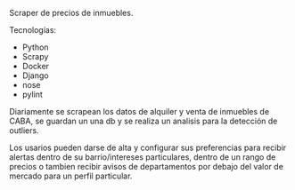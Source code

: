 Scraper de precios de inmuebles.

Tecnologías:
* Python
* Scrapy
* Docker
* Django
* nose
* pylint

Diariamente se scrapean los datos de alquiler y venta de inmuebles de CABA, se guardan un una db y se realiza un analisis para la detección de outliers.

Los usarios pueden darse de alta y configurar sus preferencias para recibir alertas dentro de su barrio/intereses particulares, dentro de un rango de precios o tambien recibir avisos de departamentos por debajo del valor de mercado para un perfil particular.



